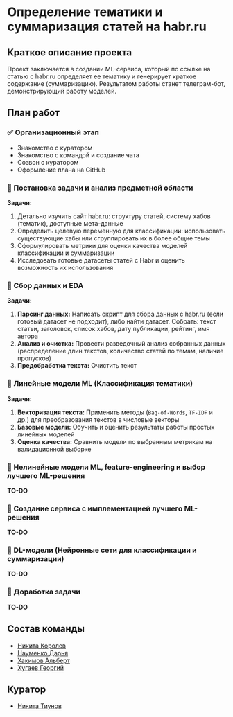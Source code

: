 # Определение тематики и суммаризация статей на habr.ru

## Краткое описание проекта
Проект заключается в создании ML-сервиса, который по ссылке на статью с habr.ru определяет ее тематику и генерирует краткое содержание (суммаризацию). Результатом работы станет телеграм-бот, демонстрирующий работу моделей.

## План работ

### ✅ Организационный этап
- Знакомство с куратором
- Знакомство с командой и создание чата
- Созвон с куратором
- Оформление плана на GitHub

### 🔲 Постановка задачи и анализ предметной области
**Задачи:**
1. Детально изучить сайт habr.ru: структуру статей, систему хабов (тематик), доступные мета-данные
2. Определить целевую переменную для классификации: использовать существующие хабы или сгруппировать их в более общие темы
3. Сформулировать метрики для оценки качества моделей классификации и суммаризации
4. Исследовать готовые датасеты статей с Habr и оценить возможность их использования

### 🔲 Сбор данных и EDA
**Задачи:**
1. **Парсинг данных:** Написать скрипт для сбора данных с habr.ru (если готовый датасет не подходит), либо найти датасет. Собрать: текст статьи, заголовок, список хабов, дату публикации, рейтинг, имя автора
2. **Анализ и очистка:** Провести разведочный анализ собранных данных (распределение длин текстов, количество статей по темам, наличие пропусков)
3. **Предобработка текста:** Очистить текст

### 🔲 Линейные модели ML (Классификация тематики)
**Задачи:**
1. **Векторизация текста:** Применить методы (`Bag-of-Words`, `TF-IDF` и др.) для преобразования текстов в числовые векторы
2. **Базовые модели:** Обучить и оценить результаты работы простых линейных моделей
3. **Оценка качества:** Сравнить модели по выбранным метрикам на валидационной выборке

### 🔲 Нелинейные модели ML, feature-engineering и выбор лучшего ML-решения
**TO-DO**

### 🔲 Создание сервиса с имплементацией лучшего ML-решения
**TO-DO**

### 🔲 DL-модели (Нейронные сети для классификации и суммаризации)
**TO-DO**

### 🔲 Доработка задачи
**TO-DO**

## Состав команды
- [Никита Королев](https://t.me/fpleasure)
- [Науменко Дарья](https://t.me/yalmess)
- [Хакимов Альберт](https://t.me/albaalba13)
- [Хугаев Георгий](https://t.me/young_biznes)

## Куратор
- [Никита Тиунов](https://t.me/nik_tiun)